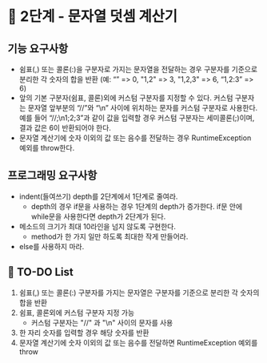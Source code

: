 # 🚀 2단계 - 문자열 덧셈 계산기

## **기능 요구사항**

- 쉼표(,) 또는 콜론(:)을 구분자로 가지는 문자열을 전달하는 경우 구분자를 기준으로 분리한 각 숫자의 합을 반환 (예: “” => 0, "1,2" => 3, "1,2,3" => 6, “1,2:3” => 6)
- 앞의 기본 구분자(쉼표, 콜론)외에 커스텀 구분자를 지정할 수 있다. 커스텀 구분자는 문자열 앞부분의 “//”와 “\n” 사이에 위치하는 문자를 커스텀 구분자로 사용한다. 예를 들어 “//;\n1;2;3”과 같이
  값을 입력할 경우 커스텀 구분자는 세미콜론(;)이며, 결과 값은 6이 반환되어야 한다.
- 문자열 계산기에 숫자 이외의 값 또는 음수를 전달하는 경우 RuntimeException 예외를 throw한다.

## **프로그래밍 요구사항**

- indent(들여쓰기) depth를 2단계에서 1단계로 줄여라.
    - depth의 경우 if문을 사용하는 경우 1단계의 depth가 증가한다. if문 안에 while문을 사용한다면 depth가 2단계가 된다.
- 메소드의 크기가 최대 10라인을 넘지 않도록 구현한다.
    - method가 한 가지 일만 하도록 최대한 작게 만들어라.
- else를 사용하지 마라.

## 📖 TO-DO List

1. 쉼표(,) 또는 콜론(:) 구분자를 가지는 문자열은 구분자를 기준으로 분리한 각 숫자의 합을 반환
2. 쉼표, 콜론외에 커스텀 구분자 지정 가능
    - 커스텀 구분자는 "//" 과 "\n" 사이의 문자를 사용
3. 한 자리 숫자를 입력할 경우 해당 숫자를 반환
3. 문자열 계산기에 숫자 이외의 값 또는 음수를 전달하면 RuntimeException 예외를 throw